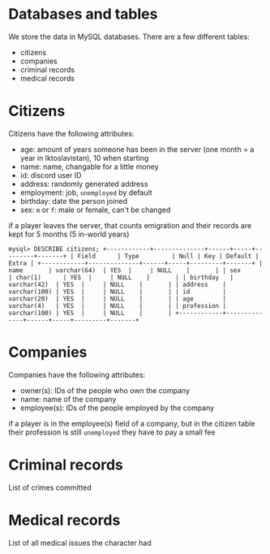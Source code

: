 # Databases and tables
We store the data in MySQL databases. There are a few different tables:
* citizens
* companies 
* criminal records
* medical records

# Citizens
Citizens have the following attributes:
* age:            amount of years someone has been in the server (one month = a year in Iktoslavistan), 10 when starting
* name:           name, changable for a little money
* id:             discord user ID
* address:        randomly generated address
* employment:     job, `unemployed` by default
* birthday:       date the person joined
* sex:            `m` or `f`: male or female, can't be changed

if a player leaves the server, that counts emigration and their records are kept for 5 months (5 in-world years)

`mysql> DESCRIBE citizens;
+------------+--------------+------+-----+---------+-------+
| Field      | Type         | Null | Key | Default | Extra |
+------------+--------------+------+-----+---------+-------+
| name       | varchar(64)  | YES  |     | NULL    |       |
| sex        | char(1)      | YES  |     | NULL    |       |
| birthday   | varchar(42)  | YES  |     | NULL    |       |
| address    | varchar(100) | YES  |     | NULL    |       |
| id         | varchar(20)  | YES  |     | NULL    |       |
| age        | varchar(4)   | YES  |     | NULL    |       |
| profession | varchar(100) | YES  |     | NULL    |       |
+------------+--------------+------+-----+---------+-------+
`

# Companies
Companies have the following attributes:
* owner(s): IDs of the people who own the company
* name: name of the company
* employee(s): IDs of the people employed by the company

if a player is in the employee(s) field of a company, but in the citizen table their profession is still `unemployed` they have to pay a small fee 

# Criminal records
List of crimes committed

# Medical records
List of all medical issues the character had
